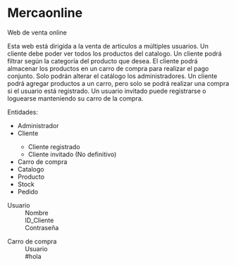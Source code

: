 # Mercaonline
Web de venta online
<p>Esta web está dirigida a la venta de articulos a múltiples usuarios. Un cliente debe poder ver todos los productos del catalogo. Un cliente podrá filtrar según la categoría del producto que desea. El cliente podrá almacenar los productos en un carro de compra para realizar el pago conjunto. Solo podrán alterar el catálogo los administradores. Un cliente podrá agregar productos a un carro, pero solo se podrá realizar una compra si el usuario está registrado. Un usuario invitado puede registrarse o loguearse manteniendo su carro de la compra.</p>

<p>Entidades:</p>

<ul>
  <li>Administrador</li>
  <li>Cliente</li>
    <ul>
      <li>Cliente registrado</li>
      <li>Cliente invitado (No definitivo)</li>
  </ul>
 
  <li>Carro de compra</li>
  <li>Catalogo</li>
  <li>Producto</li>
  <li>Stock</li>
  <li>Pedido</li>
</ul>

<dl>
  <dt>Usuario</dt>

  <dd>Nombre</dd>
  <dd>ID_Cliente</dd>
  <dd>Contraseña</dd>
</dl>

<dl>
  <dt>Carro de compra</dt>
  
  <dd>Usuario</dd>
  <dd>#hola</dd>
</dl>
